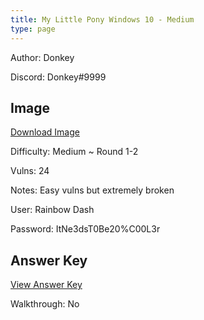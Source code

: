```yaml
---
title: My Little Pony Windows 10 - Medium
type: page
---
```


Author: Donkey

Discord: Donkey#9999

## Image

[Download Image](https://drive.google.com/file/d/1Og8lIMVqGKKenFXTpWYhA8X-szXyRtcY/view?usp=share_link)

Difficulty: Medium ~ Round 1-2

Vulns: 24

Notes: Easy vulns but extremely broken

User: Rainbow Dash 

Password: ItNe3dsT0Be20%C00L3r

## Answer Key

[View Answer Key](https://docs.google.com/document/d/1c5L6_FCVsWxdm69jHNWEFEvlPvDjNXYuHB1vmSmri1w/edit?usp=sharing)

Walkthrough: No